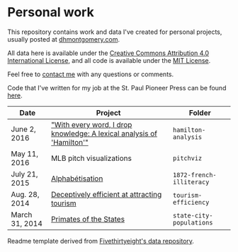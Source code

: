 # Personal work
This repository contains work and data I've created for personal projects, usually posted at [dhmontgomery.com](http://dhmontgomery.com).

All data here is available under the [Creative Commons Attribution 4.0 International License](http://creativecommons.org/licenses/by/4.0/), and all code is available under the [MIT License](http://opensource.org/licenses/MIT).

Feel free to [contact me](mailto:dhmontgomery@gmail.com) with any questions or comments.

Code that I've written for my job at the St. Paul Pioneer Press can be found [here](https://github.com/dhmontgomery/pioneer-press-code).

Date | Project | Folder
---|---------|-------------
June 2, 2016 | ["With every word, I drop knowledge: A lexical analysis of 'Hamilton'"](http://dhmontgomery.com/2016/03/with-every-word-i-drop-knowledge-a-lexical-analysis-of-hamilton/) | `hamilton-analysis`
May 11, 2016 | MLB pitch visualizations | `pitchviz` 
July 21, 2015 | [Alphabétisation](http://dhmontgomery.com/2015/07/alphabetisation/) | `1872-french-illiteracy`
Aug. 28, 2014 | [Deceptively efficient at attracting tourism](http://dhmontgomery.com/2014/08/deceptively-efficient-at-attracting-tourism/) | `tourism-efficiency`
March 31, 2014 | [Primates of the States](http://dhmontgomery.com/2014/03/primates-of-the-states/) | `state-city-populations`

Readme template derived from [Fivethirtyeight's data repository](https://github.com/fivethirtyeight/data).
